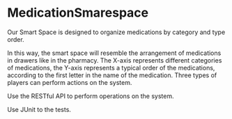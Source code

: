 # MedicationSmarespace

Our Smart Space is designed to organize medications by category and type order.

In this way, the smart space will resemble the arrangement of medications in drawers like in the pharmacy.
The X-axis represents different categories of medications,
the Y-axis represents a typical order of the medications, according to the first letter in the name of the medication.
Three types of players can perform actions on the system.

Use the RESTful API to perform operations on the system.

Use JUnit to the tests.
